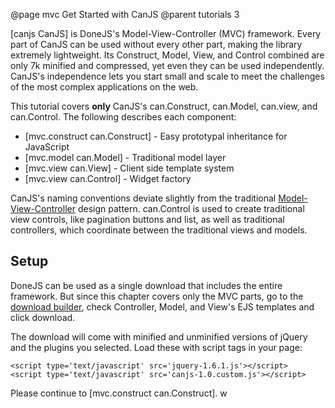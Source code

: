@page mvc Get Started with CanJS
@parent tutorials 3

[canjs CanJS] is DoneJS's Model-View-Controller (MVC) framework. Every part of CanJS can be used without every other part, making the library extremely lightweight. Its Construct, Model, View, and Control combined are only 7k minified and compressed, yet even they can be used independently. CanJS's independence  lets you start small and scale to meet the challenges of the most  complex applications on the web.

This tutorial covers __only__ CanJS's can.Construct, can.Model, can.view, and can.Control. The following describes each component:

  - [mvc.construct can.Construct] - Easy prototypal inheritance for JavaScript
  - [mvc.model can.Model] - Traditional model layer
  - [mvc.view can.View] - Client side template system
  - [mvc.view can.Control] - Widget factory

CanJS's naming conventions deviate slightly from the traditional [Model-View-Controller](http://en.wikipedia.org/wiki/Model%E2%80%93view%E2%80%93controller#Concepts)  design pattern. can.Control is used to create traditional  view controls, like pagination buttons and list, as well as  traditional controllers, which coordinate between the  traditional views and models.

## Setup

DoneJS can be used as a single download that includes the entire framework.  But since  this chapter covers only the MVC parts, go to  the [download builder](http://donejs.com/builder.html), check Controller, Model,  and View's EJS templates and click download.

The download will come with minified and unminified versions of jQuery and the plugins you selected.  Load these with script tags in your page:

    <script type='text/javascript' src='jquery-1.6.1.js'></script>  
    <script type='text/javascript' src='canjs-1.0.custom.js'></script> 

Please continue to [mvc.construct can.Construct].
w